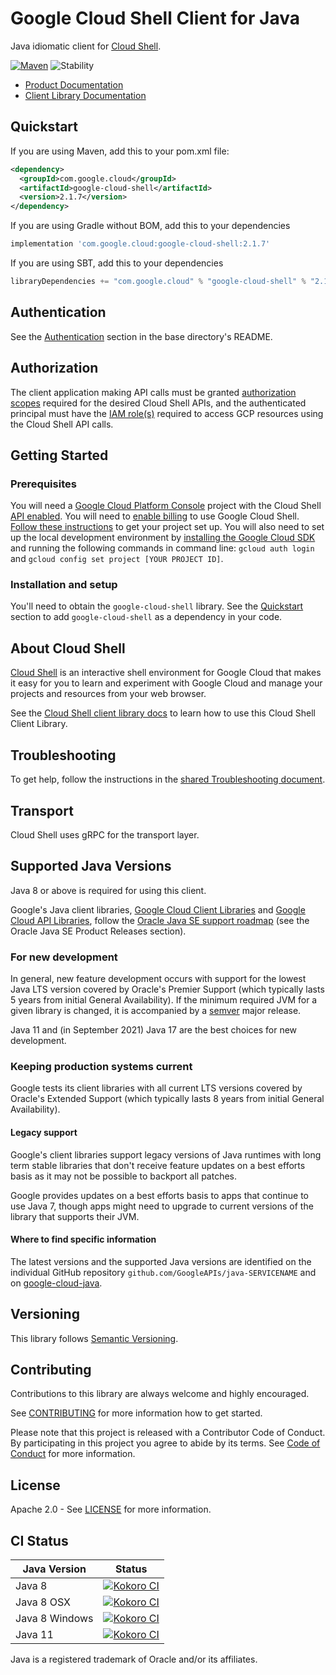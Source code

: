 # Google Cloud Shell Client for Java

Java idiomatic client for [Cloud Shell][product-docs].

[![Maven][maven-version-image]][maven-version-link]
![Stability][stability-image]

- [Product Documentation][product-docs]
- [Client Library Documentation][javadocs]


## Quickstart


If you are using Maven, add this to your pom.xml file:


```xml
<dependency>
  <groupId>com.google.cloud</groupId>
  <artifactId>google-cloud-shell</artifactId>
  <version>2.1.7</version>
</dependency>
```

If you are using Gradle without BOM, add this to your dependencies

```Groovy
implementation 'com.google.cloud:google-cloud-shell:2.1.7'
```

If you are using SBT, add this to your dependencies

```Scala
libraryDependencies += "com.google.cloud" % "google-cloud-shell" % "2.1.7"
```

## Authentication

See the [Authentication][authentication] section in the base directory's README.

## Authorization

The client application making API calls must be granted [authorization scopes][auth-scopes] required for the desired Cloud Shell APIs, and the authenticated principal must have the [IAM role(s)][predefined-iam-roles] required to access GCP resources using the Cloud Shell API calls.

## Getting Started

### Prerequisites

You will need a [Google Cloud Platform Console][developer-console] project with the Cloud Shell [API enabled][enable-api].
You will need to [enable billing][enable-billing] to use Google Cloud Shell.
[Follow these instructions][create-project] to get your project set up. You will also need to set up the local development environment by
[installing the Google Cloud SDK][cloud-sdk] and running the following commands in command line:
`gcloud auth login` and `gcloud config set project [YOUR PROJECT ID]`.

### Installation and setup

You'll need to obtain the `google-cloud-shell` library.  See the [Quickstart](#quickstart) section
to add `google-cloud-shell` as a dependency in your code.

## About Cloud Shell


[Cloud Shell][product-docs] is an interactive shell environment for Google Cloud that makes it easy for you to learn and experiment with Google Cloud and manage your projects and resources from your web browser.

See the [Cloud Shell client library docs][javadocs] to learn how to
use this Cloud Shell Client Library.






## Troubleshooting

To get help, follow the instructions in the [shared Troubleshooting document][troubleshooting].

## Transport

Cloud Shell uses gRPC for the transport layer.

## Supported Java Versions

Java 8 or above is required for using this client.

Google's Java client libraries,
[Google Cloud Client Libraries][cloudlibs]
and
[Google Cloud API Libraries][apilibs],
follow the
[Oracle Java SE support roadmap][oracle]
(see the Oracle Java SE Product Releases section).

### For new development

In general, new feature development occurs with support for the lowest Java
LTS version covered by  Oracle's Premier Support (which typically lasts 5 years
from initial General Availability). If the minimum required JVM for a given
library is changed, it is accompanied by a [semver][semver] major release.

Java 11 and (in September 2021) Java 17 are the best choices for new
development.

### Keeping production systems current

Google tests its client libraries with all current LTS versions covered by
Oracle's Extended Support (which typically lasts 8 years from initial
General Availability).

#### Legacy support

Google's client libraries support legacy versions of Java runtimes with long
term stable libraries that don't receive feature updates on a best efforts basis
as it may not be possible to backport all patches.

Google provides updates on a best efforts basis to apps that continue to use
Java 7, though apps might need to upgrade to current versions of the library
that supports their JVM.

#### Where to find specific information

The latest versions and the supported Java versions are identified on
the individual GitHub repository `github.com/GoogleAPIs/java-SERVICENAME`
and on [google-cloud-java][g-c-j].

## Versioning


This library follows [Semantic Versioning](http://semver.org/).



## Contributing


Contributions to this library are always welcome and highly encouraged.

See [CONTRIBUTING][contributing] for more information how to get started.

Please note that this project is released with a Contributor Code of Conduct. By participating in
this project you agree to abide by its terms. See [Code of Conduct][code-of-conduct] for more
information.


## License

Apache 2.0 - See [LICENSE][license] for more information.

## CI Status

Java Version | Status
------------ | ------
Java 8 | [![Kokoro CI][kokoro-badge-image-2]][kokoro-badge-link-2]
Java 8 OSX | [![Kokoro CI][kokoro-badge-image-3]][kokoro-badge-link-3]
Java 8 Windows | [![Kokoro CI][kokoro-badge-image-4]][kokoro-badge-link-4]
Java 11 | [![Kokoro CI][kokoro-badge-image-5]][kokoro-badge-link-5]

Java is a registered trademark of Oracle and/or its affiliates.

[product-docs]: https://cloud.google.com/shell/docs
[javadocs]: https://cloud.google.com/java/docs/reference/google-cloud-shell/latest/history
[kokoro-badge-image-1]: http://storage.googleapis.com/cloud-devrel-public/java/badges/java-shell/java7.svg
[kokoro-badge-link-1]: http://storage.googleapis.com/cloud-devrel-public/java/badges/java-shell/java7.html
[kokoro-badge-image-2]: http://storage.googleapis.com/cloud-devrel-public/java/badges/java-shell/java8.svg
[kokoro-badge-link-2]: http://storage.googleapis.com/cloud-devrel-public/java/badges/java-shell/java8.html
[kokoro-badge-image-3]: http://storage.googleapis.com/cloud-devrel-public/java/badges/java-shell/java8-osx.svg
[kokoro-badge-link-3]: http://storage.googleapis.com/cloud-devrel-public/java/badges/java-shell/java8-osx.html
[kokoro-badge-image-4]: http://storage.googleapis.com/cloud-devrel-public/java/badges/java-shell/java8-win.svg
[kokoro-badge-link-4]: http://storage.googleapis.com/cloud-devrel-public/java/badges/java-shell/java8-win.html
[kokoro-badge-image-5]: http://storage.googleapis.com/cloud-devrel-public/java/badges/java-shell/java11.svg
[kokoro-badge-link-5]: http://storage.googleapis.com/cloud-devrel-public/java/badges/java-shell/java11.html
[stability-image]: https://img.shields.io/badge/stability-unknown-red
[maven-version-image]: https://img.shields.io/maven-central/v/com.google.cloud/google-cloud-shell.svg
[maven-version-link]: https://search.maven.org/search?q=g:com.google.cloud%20AND%20a:google-cloud-shell&core=gav
[authentication]: https://github.com/googleapis/google-cloud-java#authentication
[auth-scopes]: https://developers.google.com/identity/protocols/oauth2/scopes
[predefined-iam-roles]: https://cloud.google.com/iam/docs/understanding-roles#predefined_roles
[iam-policy]: https://cloud.google.com/iam/docs/overview#cloud-iam-policy
[developer-console]: https://console.developers.google.com/
[create-project]: https://cloud.google.com/resource-manager/docs/creating-managing-projects
[cloud-sdk]: https://cloud.google.com/sdk/
[troubleshooting]: https://github.com/googleapis/google-cloud-common/blob/main/troubleshooting/readme.md#troubleshooting
[contributing]: https://github.com/googleapis/java-shell/blob/main/CONTRIBUTING.md
[code-of-conduct]: https://github.com/googleapis/java-shell/blob/main/CODE_OF_CONDUCT.md#contributor-code-of-conduct
[license]: https://github.com/googleapis/java-shell/blob/main/LICENSE
[enable-billing]: https://cloud.google.com/apis/docs/getting-started#enabling_billing
[enable-api]: https://console.cloud.google.com/flows/enableapi?apiid=cloudshell.googleapis.com
[libraries-bom]: https://github.com/GoogleCloudPlatform/cloud-opensource-java/wiki/The-Google-Cloud-Platform-Libraries-BOM
[shell_img]: https://gstatic.com/cloudssh/images/open-btn.png

[semver]: https://semver.org/
[cloudlibs]: https://cloud.google.com/apis/docs/client-libraries-explained
[apilibs]: https://cloud.google.com/apis/docs/client-libraries-explained#google_api_client_libraries
[oracle]: https://www.oracle.com/java/technologies/java-se-support-roadmap.html
[g-c-j]: http://github.com/googleapis/google-cloud-java
